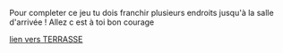Pour completer ce jeu tu dois franchir plusieurs endroits jusqu'à la salle d'arrivée !
Allez c est à toi bon courage 


[lien vers TERRASSE](TERRASE.md)

